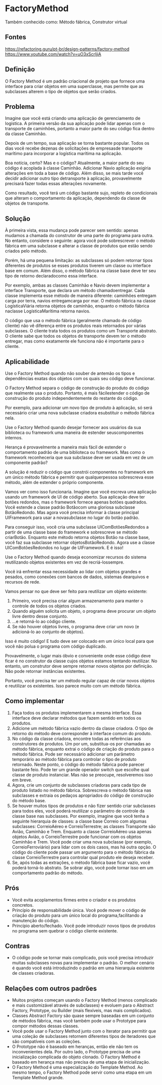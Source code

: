 ﻿# FactoryMethod

Também conhecido como: Método fábrica, Construtor virtual

## Fontes 

https://refactoring.guru/pt-br/design-patterns/factory-method
https://www.youtube.com/watch?v=uO3xScrljiA

## Definição

O Factory Method é um padrão criacional de projeto que fornece uma interface para criar objetos em uma superclasse, mas permite que as subclasses alterem o tipo de objetos que serão criados.

## Problema

Imagine que você está criando uma aplicação de gerenciamento de logística. A primeira versão da sua aplicação pode lidar apenas com o transporte de caminhões, portanto a maior parte do seu código fica dentro da classe Caminhão.

Depois de um tempo, sua aplicação se torna bastante popular. Todos os dias você recebe dezenas de solicitações de empresasde transporte marítimo para incorporar a logística marítima na aplicação.

Boa notícia, certo? Mas e o código? Atualmente, a maior parte do seu código é acoplada à classe Caminhão. Adicionar Navio  aplicação exigiria alterações em toda a base de código. Além disso, se mais tarde você decidir adicionar outro tipo detransporte à aplicação, provavelmente precisará fazer todas essas alterações novamente.

Como resultado, você terá um código bastante sujo, repleto de condicionais que alteram o comportamento da aplicação, dependendo da classe de objetos de transporte.

## Solução
	
À primeira vista, essa mudança pode parecer sem sentido: apenas mudamos a chamada do construtor de uma parte do programa para outra. No entanto, considere o seguinte: agora você pode sobrescrever o método fábrica em uma subclasse e alterar a classe de produtos que estão sendo criados pelo método.

Porém, há uma pequena limitação: as subclasses só podem retornar tipos diferentes de produtos se esses produtos tiverem um classe ou interface base em comum. Além disso, o método fábrica na classe base deve ter seu tipo de retorno declaradocomo essa interface.

Por exemplo, ambas as classes Caminhão e Navio devem implementar a interface Transporte, que declara um método chamadoentregar. Cada classe implementa esse método de maneira diferente: caminhões entregam carga por terra, navios entregamcarga por mar. O método fábrica na classe LogísticaViária retorna objetos de caminhão, enquanto o método fábrica naclasse LogísticaMarítima retorna navios.

O código que usa o método fábrica (geralmente chamado de código cliente) não vê diferença entre os produtos reais retornados por várias subclasses. O cliente trata todos os produtos como um Transporte abstrato. O cliente sabe que todos os objetos de transporte devem ter o método entregar, mas como exatamente ele funciona não é importante para o cliente.

## Aplicabilidade
	
Use o Factory Method quando não souber de antemão os tipos e dependências exatas dos objetos com os quais seu código deve funcionar.

O Factory Method separa o código de construção do produto do código que realmente usa o produto. Portanto, é mais fácilestender o código de construção do produto independentemente do restante do código.

Por exemplo, para adicionar um novo tipo de produto à aplicação, só será necessário criar uma nova subclasse criadora esubstituir o método fábrica nela.

Use o Factory Method quando desejar fornecer aos usuários da sua biblioteca ou framework uma maneira de estender seuscomponentes internos.

Herança é provavelmente a maneira mais fácil de estender o comportamento padrão de uma biblioteca ou framework. Mas como o framework reconheceria que sua subclasse deve ser usada em vez de um componente padrão?

A solução é reduzir o código que constrói componentes no framework em um único método fábrica e permitir que qualquerpessoa sobrescreva esse método, além de estender o próprio componente.

Vamos ver como isso funcionaria. Imagine que você escreva uma aplicação usando um framework de UI de código aberto. Sua aplicação deve ter botões redondos, mas o framework fornece apenas botões quadrados. Você estende a classe padrão Botãocom uma gloriosa subclasse BotãoRedondo. Mas agora você precisa informar à classe principal UIFramework para usar a novasubclasse no lugar do botão padrão.

Para conseguir isso, você cria uma subclasse UIComBotõesRedondos a partir de uma classe base do framework e sobrescreve se método criarBotão. Enquanto este método retorna objetos Botão na classe base, você faz sua subclasse retornar objetosBotãoRedondo. Agora use a classe UIComBotõesRedondos no lugar de UIFramework. E é isso!

Use o Factory Method quando deseja economizar recursos do sistema reutilizando objetos existentes em vez de recriá-lossempre.

Você irá enfrentar essa necessidade ao lidar com objetos grandes e pesados, como conexões com bancos de dados, sistemas dearquivos e recursos de rede.

Vamos pensar no que deve ser feito para reutilizar um objeto existente:
		
1. Primeiro, você precisa criar algum armazenamento para manter o controle de todos os objetos criados.
2. Quando alguém solicita um objeto, o programa deve procurar um objeto livre dentro desse conjunto.
3. ...e retorná-lo ao código cliente.
4. Se não houver objetos livres, o programa deve criar um novo (e adicioná-lo ao conjunto de objetos).
	
Isso é muito código! E tudo deve ser colocado em um único local para que você não polua o programa com código duplicado.
	
Provavelmente, o lugar mais óbvio e conveniente onde esse código deve ficar é no construtor da classe cujos objetos estamos tentando reutilizar. No entanto, um construtor deve sempre retornar novos objetos por definição. Não pode retornar instâncias existentes.
	
Portanto, você precisa ter um método regular capaz de criar novos objetos e reutilizar os existentes. Isso parece muito com um método fábrica.

## Como implementar
	
1. Faça todos os produtos implementarem a mesma interface. Essa interface deve declarar métodos que fazem sentido em todos os produtos.
2. Adicione um método fábrica vazio dentro da classe criadora. O tipo de retorno do método deve corresponder à interface comum do produto.
3. No código da classe criadora, encontre todas as referências aos construtores de produtos. Um por um, substitua-os por chamadas ao método fábrica, enquanto extrai o código de criação do produto para o método fábrica.
Pode ser necessário adicionar um parâmetro temporário ao método fábrica para controlar o tipo de produto retornado.
		Neste ponto, o código do método fábrica pode parecer bastante feio. Pode ter um grande operador switch que escolhe qual classe de produto instanciar. Mas não se preocupe, resolveremos isso em breve.
4. Agora, crie um conjunto de subclasses criadoras para cada tipo de produto listado no método fábrica. Sobrescreva o método fábrica nas subclasses e extraia os pedaços apropriados do código de construção do método base.
5. Se houver muitos tipos de produtos e não fizer sentido criar subclasses para todos eles, você poderá reutilizar o parâmetro de controle da classe base nas subclasses.
Por exemplo, imagine que você tenha a seguinte hierarquia de classes: a classe base Correio com algumas subclasses: CorreioAéreo e CorreioTerrestre; as classes Transporte são Avião, Caminhão e Trem. Enquanto a classe CorreioAéreo usa apenas objetos Avião, o CorreioTerrestre pode funcionar com os objetos Caminhão e Trem. Você pode criar uma nova subclasse (por exemplo, CorreioFerroviário) para lidar com os dois casos, mas há outra opção. O código do cliente pode passar um argumento para o método fábrica da classe CorreioTerrestre para controlar qual produto ele deseja receber.
6. Se, após todas as extrações, o método fábrica base ficar vazio, você poderá torná-lo abstrato. Se sobrar algo, você pode tornar isso em um comportamento padrão do método.

## Prós

- Você evita acoplamentos firmes entre o criador e os produtos concretos.
- Princípio de responsabilidade única. Você pode mover o código de criação do produto para um único local do programa,facilitando a manutenção do código.
- Princípio aberto/fechado. Você pode introduzir novos tipos de produtos no programa sem quebrar o código cliente existente.
	
## Contras

- O código pode se tornar mais complicado, pois você precisa introduzir muitas subclasses novas para implementar o padrão. O melhor cenário é quando você está introduzindo o padrão em uma hierarquia existente de classes criadoras.

## Relações com outros padrões

- Muitos projetos começam usando o Factory Method (menos complicado e mais customizável através de subclasses) e evoluem para o Abstract Factory, Prototype, ou Builder (mais flexíveis, mas mais complicados).
- Classes Abstract Factory são quase sempre baseadas em um conjunto de métodos fábrica, mas você também pode usar o Prototype para compor métodos dessas classes.
- Você pode usar o Factory Method junto com o Iterator para permitir que uma coleção de subclasses retornem diferentes tipos de iteradores que são compatíveis com as coleções.
- O Prototype não é baseado em heranças, então ele não tem os inconvenientes dela. Por outro lado, o Prototype precisa de uma inicialização complicada do objeto clonado. O Factory Method é baseado em herança mas não precisa de uma etapa de inicialização.
- O Factory Method é uma especialização do Template Method. Ao mesmo tempo, o Factory Method pode servir como uma etapa em um Template Method grande.